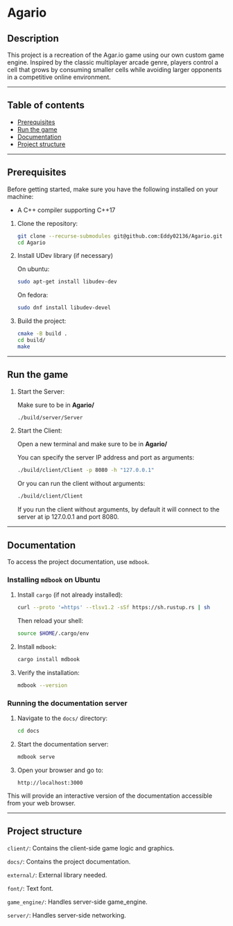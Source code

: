 # Agario

## Description

This project is a recreation of the Agar.io game using our own custom game engine.
Inspired by the classic multiplayer arcade genre, players control a cell that grows by consuming smaller cells while avoiding larger opponents in a competitive online environment.

---

## Table of contents

-   [Prerequisites](#Prerequisites)
-   [Run the game](#run-the-game)
-   [Documentation](#documentation)
-   [Project structure](#project-structure)

---

## Prerequisites

Before getting started, make sure you have the following installed on your machine:
- A C++ compiler supporting C++17

1. Clone the repository:

    ```bash
    git clone --recurse-submodules git@github.com:Eddy02136/Agario.git
    cd Agario
    ```
   
2. Install UDev library (if necessary)

   On ubuntu:

   ```bash
   sudo apt-get install libudev-dev
   ```
   
   On fedora:
   ```bash
   sudo dnf install libudev-devel
   ```

3. Build the project:
    ```bash
    cmake -B build .
    cd build/
    make
    ```
---

## Run the game

1. Start the Server:

    Make sure to be in **Agario/**

    ```bash
    ./build/server/Server
    ```

2. Start the Client:

    Open a new terminal and make sure to be in **Agario/**

    You can specify the server IP address and port as arguments:

    ```bash
    ./build/client/Client -p 8080 -h "127.0.0.1"
    ```

    Or you can run the client without arguments:

    ```bash
    ./build/client/Client
    ```

    If you run the client without arguments, by default it will connect to the server at ip 127.0.0.1 and port 8080.

---

## Documentation

To access the project documentation, use `mdbook`.

### Installing `mdbook` on Ubuntu

1. Install `cargo` (if not already installed):
    ```bash
    curl --proto '=https' --tlsv1.2 -sSf https://sh.rustup.rs | sh
    ```
    Then reload your shell:
    ```bash
    source $HOME/.cargo/env
    ```

2. Install `mdbook`:
    ```bash
    cargo install mdbook
    ```

3. Verify the installation:
    ```bash
    mdbook --version
    ```

### Running the documentation server

1. Navigate to the `docs/` directory:
    ```bash
    cd docs
    ```
2. Start the documentation server:
    ```bash
    mdbook serve
    ```
3. Open your browser and go to:
    ```
    http://localhost:3000
    ```

This will provide an interactive version of the documentation accessible from your web browser.

---

## Project structure

`client/`: Contains the client-side game logic and graphics.

`docs/`: Contains the project documentation.

`external/`: External library needed.

`font/`: Text font.

`game_engine/`: Handles server-side game_engine.

`server/`: Handles server-side networking.

